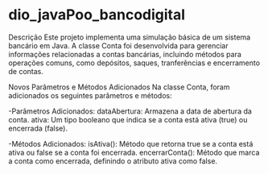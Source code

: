 # dio_javaPoo_bancodigital

Descrição
Este projeto implementa uma simulação básica de um sistema bancário em Java. A classe Conta foi desenvolvida para gerenciar informações relacionadas a contas bancárias, incluindo métodos para operações comuns, como depósitos, saques, tranferências e encerramento de contas.

Novos Parâmetros e Métodos Adicionados
Na classe Conta, foram adicionados os seguintes parâmetros e métodos:

-Parâmetros Adicionados:
dataAbertura: Armazena a data de abertura da conta.
ativa: Um tipo booleano que indica se a conta está ativa (true) ou encerrada (false).

-Métodos Adicionados:
isAtiva(): Método que retorna true se a conta está ativa ou false se a conta foi encerrada.
encerrarConta(): Método que marca a conta como encerrada, definindo o atributo ativa como false.
